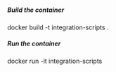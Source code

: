 ##### Build the container
docker build -t integration-scripts .

##### Run the container
docker run -it integration-scripts